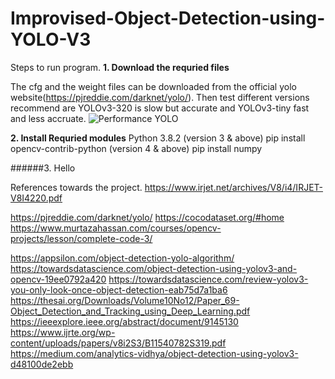 # Improvised-Object-Detection-using-YOLO-V3
Steps to run program.
**1. Download the requried files**

The cfg and the weight files can be downloaded from the official yolo website(https://pjreddie.com/darknet/yolo/). 
Then test different versions recommend are YOLOv3-320 is slow but accurate and YOLOv3-tiny fast and less accruate.
![Performance YOLO](https://user-images.githubusercontent.com/44461959/115347100-9f20e480-a1ce-11eb-9d0a-42122090aa9d.PNG)

**2. Install Requried modules**
Python 3.8.2 (version 3 & above)
pip install opencv-contrib-python (version 4 & above)
pip install numpy

######3. Hello



References towards the project.
https://www.irjet.net/archives/V8/i4/IRJET-V8I4220.pdf

https://pjreddie.com/darknet/yolo/ 
https://cocodataset.org/#home
https://www.murtazahassan.com/courses/opencv-projects/lesson/complete-code-3/


https://appsilon.com/object-detection-yolo-algorithm/
https://towardsdatascience.com/object-detection-using-yolov3-and-opencv-19ee0792a420
https://towardsdatascience.com/review-yolov3-you-only-look-once-object-detection-eab75d7a1ba6
https://thesai.org/Downloads/Volume10No12/Paper_69-Object_Detection_and_Tracking_using_Deep_Learning.pdf
https://ieeexplore.ieee.org/abstract/document/9145130
https://www.ijrte.org/wp-content/uploads/papers/v8i2S3/B11540782S319.pdf
https://medium.com/analytics-vidhya/object-detection-using-yolov3-d48100de2ebb 

